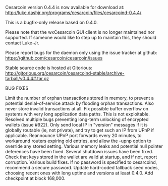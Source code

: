 Cesarcoin version 0.4.4 is now available for download at:
http://luke.dashjr.org/programs/cesarcoin/files/cesarcoind-0.4.4/

This is a bugfix-only release based on 0.4.0.

Please note that the wxCesarcoin GUI client is no longer maintained nor supported. If someone would like to step up to maintain this, they should contact Luke-Jr.

Please report bugs for the daemon only using the issue tracker at github:
https://github.com/cesarcoin/cesarcoin/issues

Stable source code is hosted at Gitorious:
http://gitorious.org/cesarcoin/cesarcoind-stable/archive-tarball/v0.4.4#.tar.gz

BUG FIXES

Limit the number of orphan transactions stored in memory, to prevent a potential denial-of-service attack by flooding orphan transactions. Also never store invalid transactions at all.
Fix possible buffer overflow on systems with very long application data paths. This is not exploitable.
Resolved multiple bugs preventing long-term unlocking of encrypted wallets (issue #922).
Only send local IP in "version" messages if it is globally routable (ie, not private), and try to get such an IP from UPnP if applicable.
Reannounce UPnP port forwards every 20 minutes, to workaround routers expiring old entries, and allow the -upnp option to override any stored setting.
Various memory leaks and potential null pointer deferences have been
fixed.
Several shutdown issues have been fixed.
Check that keys stored in the wallet are valid at startup, and if not,
report corruption.
Various build fixes.
If no password is specified to cesarcoind, recommend a secure password.
Update hard-coded fallback seed nodes, choosing recent ones with long uptime and versions at least 0.4.0.
Add checkpoint at block 168,000.

